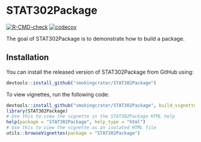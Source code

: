 
# STAT302Package

<!-- badges: start -->
[![R-CMD-check](https://github.com/smokingcrater/STAT302Package/workflows/R-CMD-check/badge.svg)](https://github.com/smokingcrater/STAT302Package/actions)
[![codecov](https://codecov.io/gh/smokingcrater/STAT302Package/branch/master/graph/badge.svg?token=4JQKW7IZPA)](https://codecov.io/gh/smokingcrater/STAT302Package)
<!-- badges: end -->

The goal of STAT302Package is to demonstrate how to build a package.

## Installation

You can install the released version of STAT302Package from GitHub using: 

``` r
devtools::install_github("smokingcrater/STAT302Package")
```

To view vignettes, run the following code:

``` r
devtools::install_github("smokingcrater/STAT302Package", build_vignette = TRUE, build_opts = c())
library(STAT302Package)
# Use this to view the vignette in the STAT302Package HTML help
help(package = "STAT302Package", help_type = "html")
# Use this to view the vignette as an isolated HTML file
utils::browseVignettes(package = "STAT302Package")
```
